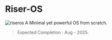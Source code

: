 # Riser-OS
![riseros](https://github.com/user-attachments/assets/5ed93375-26ba-4e14-aea2-3c5fde31d186)
A Minimal yet powerful OS from scratch.
> Expected Completion : Aug - 2025.
